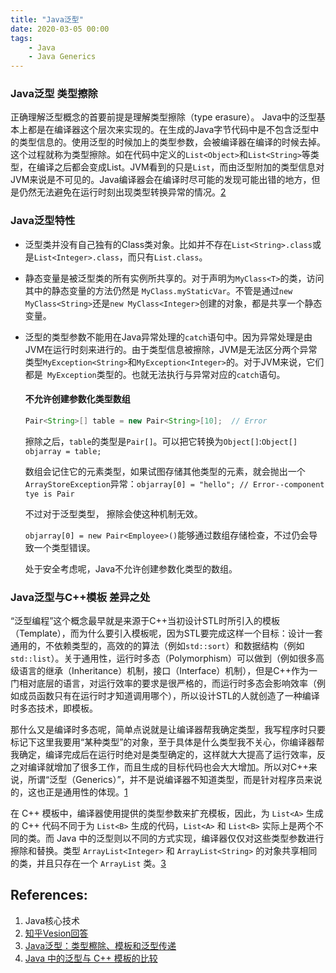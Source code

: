 ```yaml
---
title: "Java泛型"
date: 2020-03-05 00:00
tags:
	- Java
	- Java Generics
---
```




### Java泛型 类型擦除

正确理解泛型概念的首要前提是理解类型擦除（type erasure）。 Java中的泛型基本上都是在编译器这个层次来实现的。在生成的Java字节代码中是不包含泛型中的类型信息的。使用泛型的时候加上的类型参数，会被编译器在编译的时候去掉。这个过程就称为类型擦除。如在代码中定义的`List<Object>`和`List<String>`等类型，在编译之后都会变成List。JVM看到的只是`List`，而由泛型附加的类型信息对JVM来说是不可见的。Java编译器会在编译时尽可能的发现可能出错的地方，但是仍然无法避免在运行时刻出现类型转换异常的情况。[2][Java泛型：类型檫除、模板和泛型传递]

### Java泛型特性

- 泛型类并没有自己独有的Class类对象。比如并不存在`List<String>.class`或是`List<Integer>.class`，而只有`List.class`。

- 静态变量是被泛型类的所有实例所共享的。对于声明为`MyClass<T>`的类，访问其中的静态变量的方法仍然是 `MyClass.myStaticVar`。不管是通过`new MyClass<String>`还是`new MyClass<Integer>`创建的对象，都是共享一个静态变量。

- 泛型的类型参数不能用在Java异常处理的`catch`语句中。因为异常处理是由JVM在运行时刻来进行的。由于类型信息被擦除，JVM是无法区分两个异常类型`MyException<String>`和`MyException<Integer>`的。对于JVM来说，它们都是` MyException`类型的。也就无法执行与异常对应的`catch`语句。

  #### 不允许创建参数化类型数组

  ```java
  Pair<String>[] table = new Pair<String>[10];  // Error
  ```

  擦除之后，`table`的类型是`Pair[]`。可以把它转换为`Object[]`:`Object[] objarray = table;`

  数组会记住它的元素类型，如果试图存储其他类型的元素，就会抛出一个`ArrayStoreException`异常：`objarray[0] = "hello"; // Error--component tye is Pair`

  不过对于泛型类型， 擦除会使这种机制无效。

  `objarray[0] = new Pair<Employee>()`能够通过数组存储检查，不过仍会导致一个类型错误。

  处于安全考虑呢，Java不允许创建参数化类型的数组。

### Java泛型与C++模板 差异之处

“泛型编程”这个概念最早就是来源于C++当初设计STL时所引入的模板（Template），而为什么要引入模板呢，因为STL要完成这样一个目标：设计一套通用的，不依赖类型的，高效的的算法（例如`std::sort`）和数据结构（例如`std::list`）。关于通用性，运行时多态（Polymorphism）可以做到（例如很多高级语言的继承（Inheritance）机制，接口（Interface）机制），但是C++作为一门相对底层的语言，对运行效率的要求是很严格的，而运行时多态会影响效率（例如成员函数只有在运行时才知道调用哪个），所以设计STL的人就创造了一种编译时多态技术，即模板。

那什么又是编译时多态呢，简单点说就是让编译器帮我确定类型，我写程序时只要标记下这里我要用“某种类型”的对象，至于具体是什么类型我不关心，你编译器帮我确定，编译完成后在运行时绝对是类型确定的，这样就大大提高了运行效率，反之对编译就增加了很多工作，而且生成的目标代码也会大大增加。所以对C++来说，所谓“泛型（Generics）”，并不是说编译器不知道类型，而是针对程序员来说的，这也正是通用性的体现。[1][知乎Vesion回答]

在 C++ 模板中，编译器使用提供的类型参数来扩充模板，因此，为 `List<A>` 生成的 C++ 代码不同于为 `List<B>` 生成的代码，`List<A>` 和 `List<B>` 实际上是两个不同的类。而 Java 中的泛型则以不同的方式实现，编译器仅仅对这些类型参数进行擦除和替换。类型 `ArrayList<Integer>` 和 `ArrayList<String>` 的对象共享相同的类，并且只存在一个 `ArrayList` 类。[3][Java 中的泛型与 C++ 模板的比较]



## References:

1. Java核心技术
2. [知乎Vesion回答](https://www.zhihu.com/question/33304378/answer/9171918 )
3. [Java泛型：类型檫除、模板和泛型传递](https://codefine.site/1759.html)
4. [Java 中的泛型与 C++ 模板的比较](<https://www.ibm.com/developerworks/cn/java/j-lo-gj/index.html>)



[知乎Vesion回答]: https://www.zhihu.com/question/33304378/answer/9171918
[Java泛型：类型檫除、模板和泛型传递]: https://codefine.site/1759.html
[Java 中的泛型与 C++ 模板的比较]: https://www.ibm.com/developerworks/cn/java/j-lo-gj/index.html




